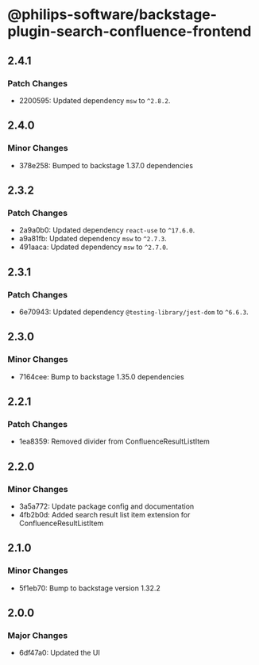 # @philips-software/backstage-plugin-search-confluence-frontend

## 2.4.1

### Patch Changes

- 2200595: Updated dependency `msw` to `^2.8.2`.

## 2.4.0

### Minor Changes

- 378e258: Bumped to backstage 1.37.0 dependencies

## 2.3.2

### Patch Changes

- 2a9a0b0: Updated dependency `react-use` to `^17.6.0`.
- a9a81fb: Updated dependency `msw` to `^2.7.3`.
- 491aaca: Updated dependency `msw` to `^2.7.0`.

## 2.3.1

### Patch Changes

- 6e70943: Updated dependency `@testing-library/jest-dom` to `^6.6.3`.

## 2.3.0

### Minor Changes

- 7164cee: Bump to backstage 1.35.0 dependencies

## 2.2.1

### Patch Changes

- 1ea8359: Removed divider from ConfluenceResultListItem

## 2.2.0

### Minor Changes

- 3a5a772: Update package config and documentation
- 4fb2b0d: Added search result list item extension for ConfluenceResultListItem

## 2.1.0

### Minor Changes

- 5f1eb70: Bump to backstage version 1.32.2

## 2.0.0

### Major Changes

- 6df47a0: Updated the UI

